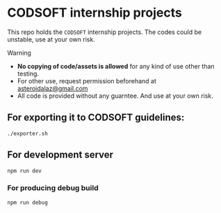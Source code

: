 # CODSOFT internship projects
This repo holds the `CODSOFT` internship projects. The codes could be unstable, use at your own risk.

> [!WARNING]
> - **No copying of code/assets is allowed** for any kind of use other than testing.
> - For other use, request permission beforehand at asteroidalaz@gmail.com
> - All code is provided without any guarntee. And use at your own risk.

## For exporting it to CODSOFT guidelines:
```
./exporter.sh
```

## For development server
```
npm run dev
```

### For producing debug build
```
npm run debug
```

